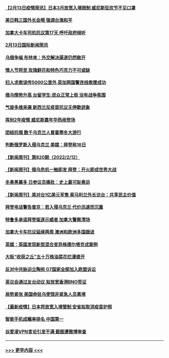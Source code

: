 #### [【2月13日疫情简讯】日本3月放宽入境限制 威尼斯狂欢节不见口罩](../pages/prog202/a103347075.md?t=02140701) 
#### [美日韩三国外长会晤 强调台海和平](../pages/prog202/a103347070.md?t=02140701) 
#### [加拿大卡车司机抗议第17天 呼吁政府倾听](../pages/prog202/a103346958.md?t=02140701) 
#### [2月13日国际新闻简讯](../pages/prog202/a103346964.md?t=02140701) 
#### [乌俄争端 布林肯：外交解决渠道仍然敞开](../pages/prog202/a103346939.md?t=02140701) 
#### [情人节将至 玫瑰鲜花和特色巧克力不可或缺](../pages/prog202/a103346930.md?t=02140701) 
#### [妇人求救误传5000公里外 英加两国警连线救援成功](../pages/prog202/a103346911.md?t=02140701) 
#### [俄乌情势升高 台留学生:民众正常上街 没有战争氛围](../pages/prog202/a103346902.md?t=02140701) 
#### [气旋多维来袭 新西兰反疫苗抗议无停歇迹象](../pages/prog202/a103346857.md?t=02140701) 
#### [挥别2年疫情 威尼斯嘉年华热闹登场](../pages/prog202/a103346839.md?t=02140701) 
#### [团结抗俄 数千乌克兰人冒着寒冬大游行](../pages/prog202/a103346814.md?t=02140701) 
#### [判断俄罗斯入侵乌克兰 美媒：拜登称16日](../pages/prog202/a103346786.md?t=02140701) 
#### [【新闻周刊】第820期（2022/2/12）](../pages/prog202/a103346690.md?t=02140701) 
#### [【新闻周刊】俄乌危机一触即发 拜登：开火即成世界大战](../pages/prog202/a103346672.md?t=02140701) 
#### [冬奥黑幕多 日参议员痛批：史上最可耻奥运](../pages/prog202/a103346592.md?t=02140701) 
#### [【新闻周刊】美对台1亿美元军售 索马利兰外长访台：共享民主价值](../pages/prog202/a103346628.md?t=02140701) 
#### [拜登电话警告普京：若入侵乌克兰 代价迅速而沉重](../pages/prog202/a103346642.md?t=02140701) 
#### [特鲁多承诺拜登驱逐示威者 加拿大警察清场](../pages/prog202/a103346625.md?t=02140701) 
#### [加拿大卡车抗议延续两周 澳洲和欧洲多国跟进](../pages/prog202/a103346528.md?t=02140701) 
#### [英媒：英国发现新型混合变异株德尔塔克戎案例](../pages/prog202/a103346503.md?t=02140701) 
#### [大阪“收获之丘”五十万株油菜花烂漫盛开](../pages/prog202/a103346523.md?t=02140701) 
#### [反对中共胁迫立陶宛 G7国家全部加入欧盟诉讼](../pages/prog202/a103346469.md?t=02140701) 
#### [英议会通过友台动议 拟放宽香港BNO签证](../pages/prog202/a103346406.md?t=02140701) 
#### [局势紧张 美国命驻乌使馆非紧急人员离境](../pages/prog202/a103346397.md?t=02140701) 
#### [【最新疫情】日本将放宽入境管制 安省拟取消疫苗护照](../pages/prog202/a103346399.md?t=02140701) 
#### [智能手机成瘾率排名 中国第一](../pages/prog202/a103346218.md?t=02140701) 
#### [谷爱凌VPN言论引发不满 截图遭微博审查](../pages/prog202/a103346221.md?t=02140701) 

----
#### [ >>> 更早内容 <<< ](../indexes/prog202-earlier.md)

